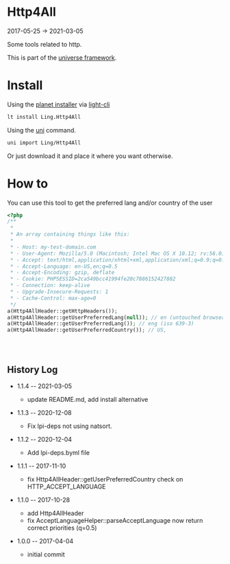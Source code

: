 Http4All
===========
2017-05-25 -> 2021-03-05



Some tools related to http.


This is part of the [universe framework](https://github.com/karayabin/universe-snapshot).


Install
==========
Using the [planet installer](https://github.com/lingtalfi/Light_PlanetInstaller) via [light-cli](https://github.com/lingtalfi/Light_Cli)
```bash
lt install Ling.Http4All
```

Using the [uni](https://github.com/lingtalfi/universe-naive-importer) command.
```bash
uni import Ling/Http4All
```

Or just download it and place it where you want otherwise.



How to
==========


You can use this tool to get the preferred lang and/or country of the user


```php
<?php
/**
 *
 * An array containing things like this:
 *
 * - Host: my-test-domain.com
 * - User-Agent: Mozilla/5.0 (Macintosh; Intel Mac OS X 10.12; rv:56.0) Gecko/20100101 Firefox/56.0
 * - Accept: text/html,application/xhtml+xml,application/xml;q=0.9;q=0.8
 * - Accept-Language: en-US,en;q=0.5
 * - Accept-Encoding: gzip, deflate
 * - Cookie: PHPSESSID=2ca549bcc41994fe20c7886152427882
 * - Connection: keep-alive
 * - Upgrade-Insecure-Requests: 1
 * - Cache-Control: max-age=0
 */
a(Http4AllHeader::getHttpHeaders());
a(Http4AllHeader::getUserPreferredLang(null)); // en (untouched browser result)
a(Http4AllHeader::getUserPreferredLang()); // eng (iso 639-3)
a(Http4AllHeader::getUserPreferredCountry()); // US,





```


History Log
------------------

- 1.1.4 -- 2021-03-05

    - update README.md, add install alternative

- 1.1.3 -- 2020-12-08

    - Fix lpi-deps not using natsort.

- 1.1.2 -- 2020-12-04

    - Add lpi-deps.byml file

- 1.1.1 -- 2017-11-10

    - fix Http4AllHeader::getUserPreferredCountry check on HTTP_ACCEPT_LANGUAGE
    
- 1.1.0 -- 2017-10-28

    - add Http4AllHeader
    - fix AcceptLanguageHelper::parseAcceptLanguage now return correct priorities (q=0.5)
    
- 1.0.0 -- 2017-04-04

    - initial commit